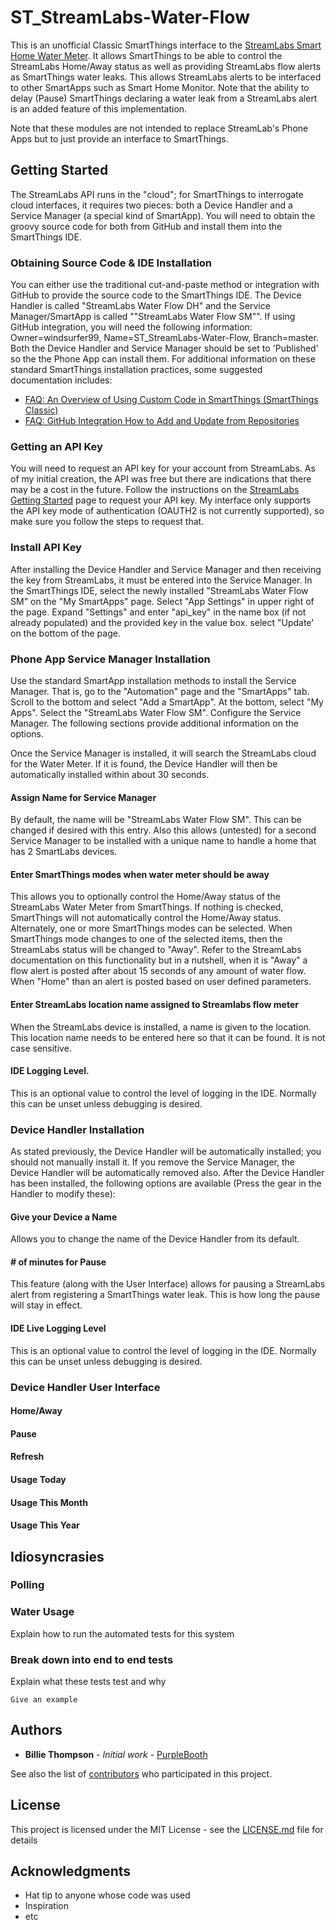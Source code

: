 # ST_StreamLabs-Water-Flow
This is an unofficial Classic SmartThings interface to the [StreamLabs Smart Home Water Meter](https://www.streamlabswater.com/). It allows SmartThings to be able to control the StreamLabs Home/Away status as well as providing StreamLabs flow alerts as SmartThings water leaks. This allows StreamLabs alerts to be interfaced to other SmartApps such as Smart Home Monitor. Note that the ability to delay (Pause) SmartThings declaring a water leak from a StreamLabs alert is an added feature of this implementation.

Note that these modules are not intended to replace StreamLab's Phone Apps but to just provide an interface to SmartThings.
## Getting Started
The StreamLabs API runs in the "cloud"; for SmartThings to interrogate cloud interfaces, it requires two pieces: both a Device Handler and a Service Manager (a special kind of SmartApp). You will need to obtain the groovy source code for both from GitHub and install them into the SmartThings IDE.
### Obtaining Source Code & IDE Installation
You can either use the traditional cut-and-paste method or integration with GitHub to provide the source code to the SmartThings IDE. The Device Handler is called "StreamLabs Water Flow DH" and the Service Manager/SmartApp is called ""StreamLabs Water Flow SM"". If using GitHub integration, you will need the following information: Owner=windsurfer99, Name=ST_StreamLabs-Water-Flow, Branch=master.  Both the Device Handler and Service Manager should be set to 'Published' so the the Phone App can install them. For additional information on these standard SmartThings installation practices, some suggested documentation includes:
 - [FAQ: An Overview of Using Custom Code in SmartThings (SmartThings Classic)](https://community.smartthings.com/t/faq-an-overview-of-using-custom-code-in-smartthings-smartthings-classic/16772)
 - [FAQ: GitHub Integration How to Add and Update from Repositories](https://community.smartthings.com/t/faq-github-integration-how-to-add-and-update-from-repositories/39046)
### Getting an API Key
You will need to request an API key for your account from StreamLabs. As of my initial creation, the API was free but there are indications that there may be a cost in the future. Follow the instructions on the [StreamLabs Getting Started](https://developer.streamlabswater.com/docs/getting-started.html) page to request your API key. My interface only supports the API key mode of authentication (OAUTH2 is not currently supported), so make sure you follow the steps to request that.
### Install API Key
After installing the Device Handler and Service Manager and then receiving the key from StreamLabs, it must be entered into the Service Manager.  In the SmartThings IDE, select the newly installed "StreamLabs Water Flow SM" on the "My SmartApps" page. Select "App Settings" in upper right of the  page. Expand "Settings" and enter "api_key" in the name box (if not already populated) and the provided key in the value box. select "Update' on the bottom of the page.
### Phone App Service Manager Installation
Use the standard SmartApp installation methods to install the Service Manager. That is, go to the "Automation" page and the "SmartApps" tab. Scroll to the bottom and select "Add a SmartApp". At the bottom, select "My Apps". Select the "StreamLabs Water Flow SM". Configure the Service Manager. The following sections provide additional information on the options.

Once the Service Manager is installed, it will search the StreamLabs cloud for the Water Meter. If it is found, the Device Handler will then be automatically installed within about 30 seconds.
#### Assign Name for Service Manager
By default, the name will be "StreamLabs Water Flow SM". This can be changed if desired with this entry. Also this allows (untested) for a second Service Manager to be installed with a unique name to handle a home that has 2 SmartLabs devices.
#### Enter SmartThings modes when water meter should be away
This allows you to optionally control the Home/Away status of the StreamLabs Water Meter from SmartThings. If nothing is checked, SmartThings will not automatically control the Home/Away status. Alternately, one or more SmartThings modes can be selected. When SmartThings mode changes to one of the selected items, then the StreamLabs status will be changed to "Away". Refer to the StreamLabs documentation on this functionality but in a nutshell, when it is "Away" a flow alert is posted after about 15 seconds of any amount of water flow. When "Home" than an alert is posted based on user defined parameters.
#### Enter StreamLabs location name assigned to Streamlabs flow meter
When the StreamLabs device is installed, a name is given to the location. This location name needs to be entered here so that it can be found. It is not case sensitive.
#### IDE Logging Level.
This is an optional value to control the level of logging in the IDE. Normally this can be unset unless debugging is desired.

### Device Handler Installation
As stated previously, the Device Handler will be automatically installed; you should not manually install it. If you remove the Service Manager, the Device Handler will be automatically removed also. After the Device Handler has been installed, the following options are available (Press the gear in the Handler to modify these):
#### Give your Device a Name
Allows you to change the name of the Device Handler from its default.
#### # of minutes for Pause
This feature (along with the User Interface) allows for pausing a StreamLabs alert from registering a SmartThings water leak. This is how long the pause will stay in effect.
#### IDE Live Logging Level
This is an optional value to control the level of logging in the IDE. Normally this can be unset unless debugging is desired.

### Device Handler User Interface
#### Home/Away
#### Pause
#### Refresh
#### Usage Today
#### Usage This Month
#### Usage This Year


## Idiosyncrasies
### Polling
### Water Usage


Explain how to run the automated tests for this system

### Break down into end to end tests

Explain what these tests test and why

```
Give an example
```






## Authors

* **Billie Thompson** - *Initial work* - [PurpleBooth](https://github.com/PurpleBooth)

See also the list of [contributors](https://github.com/your/project/contributors) who participated in this project.

## License

This project is licensed under the MIT License - see the [LICENSE.md](LICENSE.md) file for details

## Acknowledgments

* Hat tip to anyone whose code was used
* Inspiration
* etc
<!--stackedit_data:
eyJoaXN0b3J5IjpbLTU5OTYzOTA4NywtNjAxNDU3MzMxLDE2Mz
A5NTU3MTgsLTE5NTYyNDY1MTksLTEyNDIxMjQ3NzMsLTE4NTI3
NjY0NywtNDg5NzI4Mzc1LDYzOTg2MjcxMyw2NjQ4ODMxNDcsLT
ExMTY4NDEyNzUsMTEzNDU3NjQ3MSw2NDEyNzExNjJdfQ==
-->